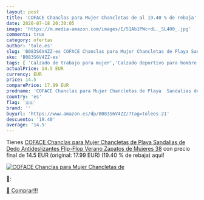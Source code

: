 ```yaml
---
layout: post
title: 'COFACE Chanclas para Mujer Chancletas de al 19.40 % de rebaja'
date: 2020-07-18 20:30:05
image: 'https://m.media-amazon.com/images/I/51Ab1PWc+dL._SL400_.jpg'
comments: true
category: ofertas
author: 'tole.es'
slug: 'B083S6V4ZZ-es COFACE Chanclas para Mujer Chancletas de Playa Sandalias...'
sku: 'B083S6V4ZZ-es'
tags: [ 'Calzado de trabajo para mujer','Calzado deportivo para hombre','Calzado sanitario y de hostelería para mujer','Chanclas y sandalias de piscina para hombre','Sandalias y chanclas para niña','Zapatillas y calzado deportivo para hombre','Zapatos','Zapatos para hombre','Zapatos para mujer','Zapatos para niñas pequeñas','Zapatos y complementos','Zuecos sanitarios y de hostelería para mujer','Zuecos y mules para hombre','chanclas','zapatos', ]
actualPrice: 14.5 EUR
currency: EUR
price: 14.5
comparePrice: 17.99 EUR
prodname: 'COFACE Chanclas para Mujer Chancletas de Playa  Sandalias de Dedo  Antideslizantes Flip-Flop Verano Zapatos de Mujeres 38'
country: 'es'
flag: '🇪🇸'
brand: ''
buyurl: 'https://www.amazon.es/dp/B083S6V4ZZ/?tag=tolees-21'
descuento: '19.40'
average: '14.5'
---
```


Tienes [COFACE Chanclas para Mujer Chancletas de Playa  Sandalias de Dedo  Antideslizantes Flip-Flop Verano Zapatos de Mujeres 38](https://www.amazon.es/dp/B083S6V4ZZ/?tag=tolees-21) con precio final de  14.5 EUR (original: 17.99 EUR) (19.40 %  de rebaja) aqui!

[![COFACE Chanclas para Mujer Chancletas de](https://m.media-amazon.com/images/I/51Ab1PWc+dL._SL400_.jpg)](https://www.amazon.es/dp/B083S6V4ZZ/?tag=tolees-21)

🔎:


[🛒 Comprar!!!](https://www.amazon.es/dp/B083S6V4ZZ/?tag=tolees-21)
